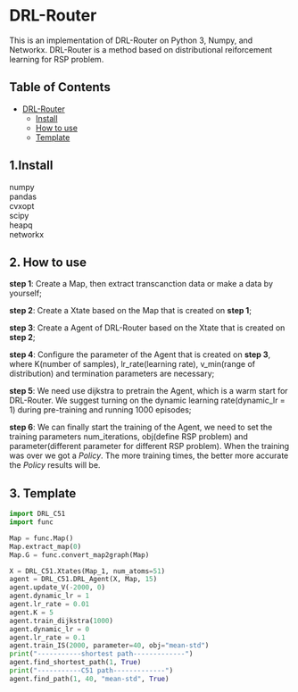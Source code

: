 # DRL-Router

This is an implementation of DRL-Router on Python 3, Numpy, and Networkx. DRL-Router is a method based on distributional reiforcement learning for RSP problem.

## Table of Contents
- [DRL-Router](#drl-router)
  - [Install](#install)
  - [How to use](#how_to_use)
  - [Template](#template)


## 1.Install
  numpy  
  pandas  
  cvxopt  
  scipy  
  heapq  
  networkx  
  
## 2. How to use
  **step 1**: Create a Map, then extract transcanction data or make a data by yourself;
  
  **step 2**: Create a Xtate based on the Map that is created on **step 1**;
  
  **step 3**: Create a Agent of DRL-Router based on the Xtate that is created on **step 2**;
  
  **step 4**: Configure the parameter of the Agent that is created on **step 3**, where K(number of samples), lr_rate(learning rate), v_min(range of distribution) and termination parameters are necessary;
  
  **step 5**: We need use dijkstra to pretrain the Agent, which is a warm start for DRL-Router. We suggest turning on the dynamic learning rate(dynamic_lr = 1) during pre-training and running 1000 episodes;
  
   **step 6**: We can finally start the training of the Agent, we need to set the training parameters num_iterations, obj(define RSP problem) and parameter(different parameter for different RSP problem). When the training was over we got a *Policy*. The more training times, the better more accurate the *Policy* results will be. 
   
## 3. Template
  ```Python
  import DRL_C51
  import func

  Map = func.Map()
  Map.extract_map(0)
  Map.G = func.convert_map2graph(Map)
  
  X = DRL_C51.Xtates(Map_1, num_atoms=51)
  agent = DRL_C51.DRL_Agent(X, Map, 15)
  agent.update_V(-2000, 0)
  agent.dynamic_lr = 1
  agent.lr_rate = 0.01
  agent.K = 5
  agent.train_dijkstra(1000)
  agent.dynamic_lr = 0
  agent.lr_rate = 0.1
  agent.train_IS(2000, parameter=40, obj="mean-std")
  print("-----------shortest path-------------")
  agent.find_shortest_path(1, True)
  print("-----------C51 path-------------")
  agent.find_path(1, 40, "mean-std", True)
  ```
  
